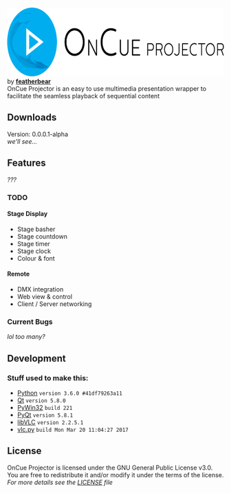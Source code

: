 <a href="http://featherbear.navhaxs.au.eu.org"><img src="/documentation/graphics/banner.png" height="160px"/></a> by **[featherbear](http://featherbear.navhaxs.au.eu.org)**  
OnCue Projector is an easy to use multimedia presentation wrapper to facilitate the seamless playback of sequential content  

## Downloads
Version: 0.0.0.1-alpha  
*we'll see...*

## Features
*???*

### TODO
#### Stage Display
* Stage basher
* Stage countdown
* Stage timer
* Stage clock
* Colour & font

#### Remote
* DMX integration
* Web view & control
* Client / Server networking

### Current Bugs
*lol too many?*

## Development

### Stuff used to make this:

 * [Python](https://www.python.org/) `version 3.6.0 #41df79263a11`
 * [Qt](https://www.qt.io/) `version 5.8.0`
 * [PyWin32](https://sourceforge.net/projects/pywin32/) `build 221`
 * [PyQt](https://riverbankcomputing.com/software/pyqt/) `version 5.8.1`
 * [libVLC](http://www.videolan.org/vlc/libvlc.html) `version 2.2.5.1`
 * [vlc.py](https://wiki.videolan.org/Python_bindings/) `build Mon Mar 20 11:04:27 2017`


## License
OnCue Projector is licensed under the GNU General Public License v3.0.  
You are free to  redistribute it and/or modify it under the terms of the license.  
*For more details see the [LICENSE](https://raw.githubusercontent.com/bearbear12345/OnCue/master/LICENSE) file*

